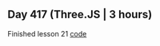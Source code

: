 ## Day 417 (Three.JS | 3 hours)

Finished lesson 21
[code](https://github.com/alexvyber/three-js-journey.git)

